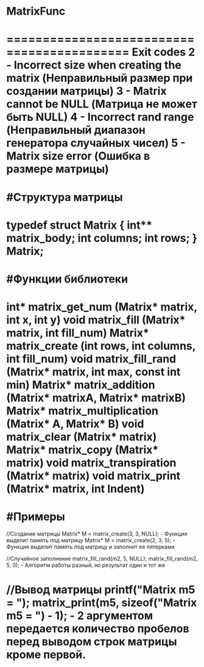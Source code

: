 # MatrixFunc
===========================================
Exit codes
2 - Incorrect size when creating the matrix (Неправильный размер при создании матрицы)
3 - Matrix cannot be NULL (Матрица не может быть NULL)
4 - Incorrect rand range (Неправильный диапазон генератора случайных чисел)
5 - Matrix size error (Ошибка в размере матрицы)
===========================================


#Структура матрицы
===========================================
typedef struct Matrix {
	int** matrix_body;
	int columns;
	int rows;
} Matrix;
===========================================


#Функции библиотеки
===========================================
int* matrix_get_num (Matrix* matrix, int x, int y)
void matrix_fill (Matrix* matrix, int fill_num)
Matrix* matrix_create (int rows, int columns, int fill_num)
void matrix_fill_rand (Matrix* matrix, int max, const int min)
Matrix* matrix_addition (Matrix* matrixA, Matrix* matrixB)
Matrix* matrix_multiplication (Matrix* A, Matrix* B)
void matrix_clear (Matrix* matrix)
Matrix* matrix_copy (Matrix* matrix)
void matrix_transpiration (Matrix* matrix)
void matrix_print (Matrix* matrix, int Indent)
===========================================

#Примеры
===========================================
//Создание матрицы
Matrix* M = matrix_create(3, 3, NULL); - Функция выделит память под матрицу
Matrix* M = matrix_create(2, 3, 5); - Функция выделит память под матрицу и заполнит ее пятерками

//Случайное заполнение
matrix_fill_rand(m2, 5, NULL); 
matrix_fill_rand(m2, 5, 0); - Алгоритм работы разный, но результат один и тот же

//Вывод матрицы
printf("Matrix m5 = ");
matrix_print(m5, sizeof("Matrix m5 = ") - 1); - 2 аргументом передается количество пробелов перед выводом строк матрицы кроме первой.
===========================================

